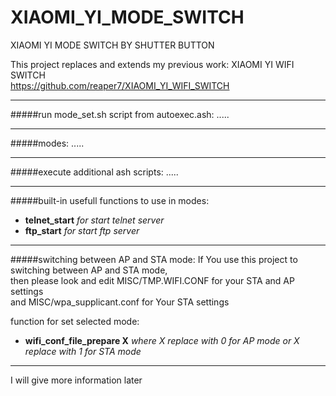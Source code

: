 # XIAOMI_YI_MODE_SWITCH
XIAOMI YI MODE SWITCH BY SHUTTER BUTTON

This project replaces and extends my previous work: XIAOMI YI WIFI SWITCH<br />
https://github.com/reaper7/XIAOMI_YI_WIFI_SWITCH<br />
___
#####run mode_set.sh script from autoexec.ash:
.....

___
#####modes:
.....

___
#####execute additional ash scripts:
.....

___
#####built-in usefull functions to use in modes:
- **telnet_start** *for start telnet server*
- **ftp_start**    *for start ftp server*

___
#####switching between AP and STA mode:
If You use this project to switching between AP and STA mode,<br />
then please look and edit MISC/TMP.WIFI.CONF for your STA and AP settings<br />
and MISC/wpa_supplicant.conf for Your STA settings<br />

function for set selected mode:<br />
- **wifi_conf_file_prepare X** *where X replace with 0 for AP mode or X replace with 1 for STA mode*

___
I will give more information later
